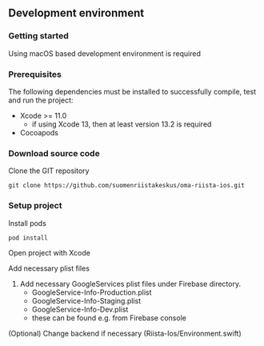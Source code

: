 ## Development environment

### Getting started

Using macOS based development environment is required

### Prerequisites
The following dependencies must be installed to successfully compile, test and run the project:

  - Xcode >= 11.0
    - if using Xcode 13, then at least version 13.2 is required
  - Cocoapods

### Download source code

Clone the GIT repository

    git clone https://github.com/suomenriistakeskus/oma-riista-ios.git

### Setup project

Install pods

    pod install

Open project with Xcode

Add necessary plist files

1. Add necessary GoogleServices plist files under Firebase directory.
    - GoogleService-Info-Production.plist
    - GoogleService-Info-Staging.plist
    - GoogleService-Info-Dev.plist
    - these can be found e.g. from Firebase console

(Optional) Change backend if necessary (Riista-Ios/Environment.swift)
